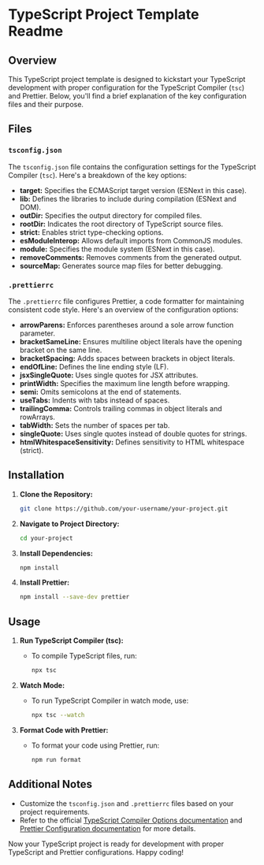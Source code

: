 

# TypeScript Project Template Readme

## Overview

This TypeScript project template is designed to kickstart your TypeScript development with proper configuration for the TypeScript Compiler (`tsc`) and Prettier. Below, you'll find a brief explanation of the key configuration files and their purpose.

## Files

### `tsconfig.json`

The `tsconfig.json` file contains the configuration settings for the TypeScript Compiler (`tsc`). Here's a breakdown of the key options:

- **target:** Specifies the ECMAScript target version (ESNext in this case).
- **lib:** Defines the libraries to include during compilation (ESNext and DOM).
- **outDir:** Specifies the output directory for compiled files.
- **rootDir:** Indicates the root directory of TypeScript source files.
- **strict:** Enables strict type-checking options.
- **esModuleInterop:** Allows default imports from CommonJS modules.
- **module:** Specifies the module system (ESNext in this case).
- **removeComments:** Removes comments from the generated output.
- **sourceMap:** Generates source map files for better debugging.

### `.prettierrc`

The `.prettierrc` file configures Prettier, a code formatter for maintaining consistent code style. Here's an overview of the configuration options:

- **arrowParens:** Enforces parentheses around a sole arrow function parameter.
- **bracketSameLine:** Ensures multiline object literals have the opening bracket on the same line.
- **bracketSpacing:** Adds spaces between brackets in object literals.
- **endOfLine:** Defines the line ending style (LF).
- **jsxSingleQuote:** Uses single quotes for JSX attributes.
- **printWidth:** Specifies the maximum line length before wrapping.
- **semi:** Omits semicolons at the end of statements.
- **useTabs:** Indents with tabs instead of spaces.
- **trailingComma:** Controls trailing commas in object literals and rowArrays.
- **tabWidth:** Sets the number of spaces per tab.
- **singleQuote:** Uses single quotes instead of double quotes for strings.
- **htmlWhitespaceSensitivity:** Defines sensitivity to HTML whitespace (strict).

## Installation

1. **Clone the Repository:**
   ```bash
   git clone https://github.com/your-username/your-project.git
   ```

2. **Navigate to Project Directory:**
   ```bash
   cd your-project
   ```

3. **Install Dependencies:**
   ```bash
   npm install
   ```

4. **Install Prettier:**
   ```bash
   npm install --save-dev prettier
   ```

## Usage

1. **Run TypeScript Compiler (tsc):**
    - To compile TypeScript files, run:
      ```bash
      npx tsc
      ```

2. **Watch Mode:**
    - To run TypeScript Compiler in watch mode, use:
      ```bash
      npx tsc --watch
      ```

3. **Format Code with Prettier:**
    - To format your code using Prettier, run:
      ```bash
      npm run format
      ```

## Additional Notes

- Customize the `tsconfig.json` and `.prettierrc` files based on your project requirements.
- Refer to the official [TypeScript Compiler Options documentation](https://www.typescriptlang.org/tsconfig) and [Prettier Configuration documentation](https://prettier.io/docs/en/configuration.html) for more details.

Now your TypeScript project is ready for development with proper TypeScript and Prettier configurations. Happy coding!
```
